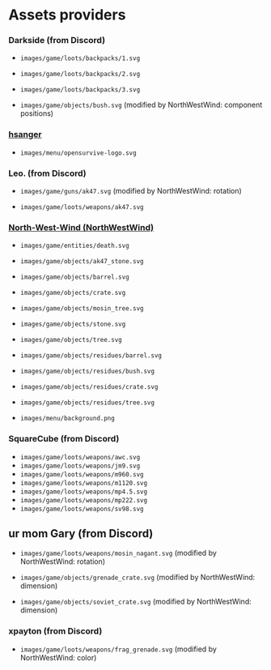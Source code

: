 # Assets providers

### Darkside (from Discord)
- `images/game/loots/backpacks/1.svg`
- `images/game/loots/backpacks/2.svg`
- `images/game/loots/backpacks/3.svg`

- `images/game/objects/bush.svg` (modified by NorthWestWind: component positions)

### [hsanger](https://github.com/hsanger)
- `images/menu/opensurvive-logo.svg`

### Leo. (from Discord)
- `images/game/guns/ak47.svg` (modified by NorthWestWind: rotation)

- `images/game/loots/weapons/ak47.svg`

### [North-West-Wind (NorthWestWind)](https://github.com/North-West-Wind)
- `images/game/entities/death.svg`

- `images/game/objects/ak47_stone.svg`
- `images/game/objects/barrel.svg`
- `images/game/objects/crate.svg`
- `images/game/objects/mosin_tree.svg`
- `images/game/objects/stone.svg`
- `images/game/objects/tree.svg`

- `images/game/objects/residues/barrel.svg`
- `images/game/objects/residues/bush.svg`
- `images/game/objects/residues/crate.svg`
- `images/game/objects/residues/tree.svg`

- `images/menu/background.png`

### SquareCube (from Discord)
- `images/game/loots/weapons/awc.svg`
- `images/game/loots/weapons/jm9.svg`
- `images/game/loots/weapons/m960.svg`
- `images/game/loots/weapons/m1120.svg`
- `images/game/loots/weapons/mp4.5.svg`
- `images/game/loots/weapons/mp222.svg`
- `images/game/loots/weapons/sv98.svg`

## ur mom Gary (from Discord)
- `images/game/loots/weapons/mosin_nagant.svg` (modified by NorthWestWind: rotation)

- `images/game/objects/grenade_crate.svg` (modified by NorthWestWind: dimension)
- `images/game/objects/soviet_crate.svg` (modified by NorthWestWind: dimension)

### xpayton (from Discord)
- `images/game/loots/weapons/frag_grenade.svg` (modified by NorthWestWind: color)